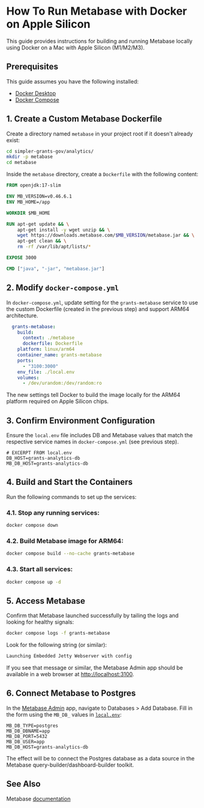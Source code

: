 # How To Run Metabase with Docker on Apple Silicon

This guide provides instructions for building and running Metabase locally 
using Docker on a Mac with Apple Silicon (M1/M2/M3). 

## Prerequisites

This guide assumes you have the following installed:

- [Docker Desktop](https://www.docker.com/products/docker-desktop/)
- [Docker Compose](https://docs.docker.com/compose/install/)

## 1. Create a Custom Metabase Dockerfile

Create a directory named `metabase` in your project root if it doesn't already 
exist:

```bash
cd simpler-grants-gov/analytics/
mkdir -p metabase
cd metabase
```

Inside the `metabase` directory, create a `Dockerfile` with the following 
content:

```Dockerfile
FROM openjdk:17-slim

ENV MB_VERSION=v0.46.6.1
ENV MB_HOME=/app

WORKDIR $MB_HOME

RUN apt-get update && \
    apt-get install -y wget unzip && \
    wget https://downloads.metabase.com/$MB_VERSION/metabase.jar && \
    apt-get clean && \
    rm -rf /var/lib/apt/lists/*

EXPOSE 3000

CMD ["java", "-jar", "metabase.jar"]
```

## 2. Modify `docker-compose.yml`

In `docker-compose.yml`, update setting for the `grants-metabase` service 
to use the custom Dockerfile (created in the previous step) and support 
ARM64 architecture.

```yaml
  grants-metabase:
    build:
      context: ./metabase
      dockerfile: Dockerfile
    platform: linux/arm64
    container_name: grants-metabase
    ports:
      - "3100:3000"
    env_file: ./local.env
    volumes:
      - /dev/urandom:/dev/random:ro
```

The new settings tell Docker to build the image locally for the ARM64 
platform required on Apple Silicon chips.

## 3. Confirm Environment Configuration

Ensure the `local.env` file includes DB and Metabase values that match 
the respective service names in `docker-compose.yml` (see previous step). 

```env
# EXCERPT FROM local.env
DB_HOST=grants-analytics-db
MB_DB_HOST=grants-analytics-db
```

## 4. Build and Start the Containers

Run the following commands to set up the services:

### 4.1. Stop any running services:

```bash
docker compose down
```

### 4.2. Build Metabase image for ARM64:

```bash
docker compose build --no-cache grants-metabase
```

### 4.3. Start all services:

```bash
docker compose up -d
```

## 5. Access Metabase

Confirm that Metabase launched successfully by tailing the logs and looking 
for healthy signals:

```bash
docker compose logs -f grants-metabase
```

Look for the following string (or similar):
```bash
Launching Embedded Jetty Webserver with config
```

If you see that message or similar, the Metabase Admin app should be available
in a web browser at [http://localhost:3100](http://localhost:3100).

## 6. Connect Metabase to Postgres 

In the 
[Metabase Admin](http://localhost:3100) app, navigate to Databases > Add Database. 
Fill in the form using the `MB_DB_` values in [`local.env`](../../analytics/local.env):

```
MB_DB_TYPE=postgres
MB_DB_DBNAME=app
MB_DB_PORT=5432
MB_DB_USER=app
MB_DB_HOST=grants-analytics-db
```

The effect will be to connect the Postgres database as a data source in the Metabase 
query-builder/dashboard-builder toolkit.

## See Also

Metabase [documentation](https://www.metabase.com/docs/latest/databases/connecting)
